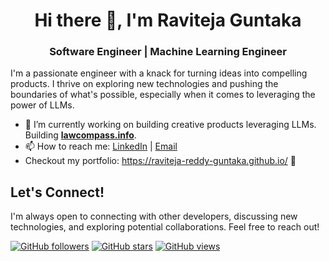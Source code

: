 <h1 align="center">Hi there 👋, I'm Raviteja Guntaka </h1>
<h3 align="center">Software Engineer | Machine Learning Engineer </h3>

I'm a passionate engineer with a knack for turning ideas into compelling products. I thrive on exploring new technologies and pushing the boundaries of what's possible, especially when it comes to leveraging the power of LLMs.

- 🔭 I’m currently working on building creative products leveraging LLMs. Building **[lawcompass.info](http://lawcompass.info/)**.
- 📫 How to reach me: [LinkedIn](https://www.linkedin.com/in/ravi-teja-reddy/) | [Email](guntaka.ravitejareddy@gmail.com)
- Checkout my portfolio: https://raviteja-reddy-guntaka.github.io/ 👀

## Let's Connect!

I'm always open to connecting with other developers, discussing new technologies, and exploring potential collaborations. Feel free to reach out!

[![GitHub followers](https://img.shields.io/github/followers/raviteja-reddy-guntaka?style=social)](https://github.com/raviteja-reddy-guntaka?tab=followers)
[![GitHub stars](https://img.shields.io/github/stars/raviteja-reddy-guntaka?style=social)](https://github.com/raviteja-reddy-guntaka?tab=repositories)
[![GitHub views](https://komarev.com/ghpvc/?username=raviteja-reddy-guntaka)](https://github.com/raviteja-reddy-guntaka)
